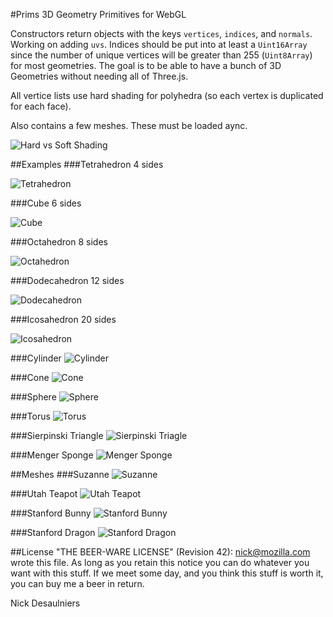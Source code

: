 #Prims
3D Geometry Primitives for WebGL

Constructors return objects with the keys `vertices`, `indices`, and `normals`.  Working on adding `uvs`.  Indices should be put into at least a `Uint16Array` since the number of unique vertices will be greater than 255 (`Uint8Array`) for most geometries.  The goal is to be able to have a bunch of 3D Geometries without needing all of Three.js.

All vertice lists use hard shading for polyhedra (so each vertex is duplicated for each face).

Also contains a few meshes.  These must be loaded aync.

![Hard vs Soft Shading](images/hard_vs_soft_shading.png)

##Examples
###Tetrahedron
4 sides

![Tetrahedron](images/tetrahedron.png)

###Cube
6 sides

![Cube](images/cube.png)

###Octahedron
8 sides

![Octahedron](images/octahedron.png)

###Dodecahedron
12 sides

![Dodecahedron](images/dodecahedron.png)

###Icosahedron
20 sides

![Icosahedron](images/icosahedron.png)

###Cylinder
![Cylinder](images/cylinder.png)

###Cone
![Cone](images/cone.png)

###Sphere
![Sphere](images/sphere.png)

###Torus
![Torus](images/torus.png)

###Sierpinski Triangle
![Sierpinski Triagle](images/sierpinski.png)

###Menger Sponge
![Menger Sponge](images/sponge.png)

##Meshes
###Suzanne
![Suzanne](images/suzanne.png)

###Utah Teapot
![Utah Teapot](images/teapot.png)

###Stanford Bunny
![Stanford Bunny](images/bunny.png)

###Stanford Dragon
![Stanford Dragon](images/dragon.png)

##License
"THE BEER-WARE LICENSE" (Revision 42):
<nick@mozilla.com> wrote this file. As long as you retain this notice you can do whatever you want with this stuff. If we meet some day, and you think this stuff is worth it, you can buy me a beer in return.

Nick Desaulniers

